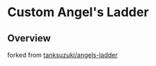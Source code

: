 #  Custom Angel's Ladder

## Overview

forked from [tanksuzuki/angels-ladder](https://github.com/tanksuzuki/angels-ladder)

